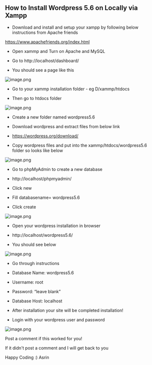 ## How to Install Wordpress 5.6 on Locally via Xampp

- Download and install and setup your xampp by following below instructions from Apache friends

https://www.apachefriends.org/index.html

- Open xammp and Turn on Apache and MySQL

- Go to http://localhost/dashboard/
 
- You should see a page like this


![image.png](https://cdn.hashnode.com/res/hashnode/image/upload/v1625035387878/rZ2XDMqF2.png)

- Go to your xammp installation folder - eg D/xammp/htdocs

- Then go to htdocs folder

![image.png](https://cdn.hashnode.com/res/hashnode/image/upload/v1625035470820/N5Zpay0Cz.png)

- Create a new folder named wordpress5.6

- Download wordpress and extract files from below link

- https://wordpress.org/download/

- Copy wordpress files and put into the xammp/htdocs/wordpress5.6 folder so looks like below

![image.png](https://cdn.hashnode.com/res/hashnode/image/upload/v1625035567958/Bp2-g0UCuX.png)

- Go to phpMyAdmin to create a new database

- http://localhost/phpmyadmin/

- Click new

- Fill databasename= wordpress5.6

- Click create

![image.png](https://cdn.hashnode.com/res/hashnode/image/upload/v1625035644017/tH0Y2Ej3s.png)

- Open your wordpress installation in browser

- http://localhost/wordpress5.6/

- You should see below

![image.png](https://cdn.hashnode.com/res/hashnode/image/upload/v1625035683632/hJvnngmJ3.png)

- Go through instructions

- Database Name: wordpress5.6
- Username: root
- Password: “leave blank”
- Database Host: localhost

- After installation your site will be completed installation!

- Login with your wordpress user and password

![image.png](https://cdn.hashnode.com/res/hashnode/image/upload/v1625035737290/7qzv5Vhdw.png)

Post a comment if this worked for you!

If it didn't post a comment and I will get back to you

Happy Coding :)
Asrin